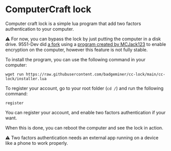 # ComputerCraft lock

Computer craft lock is a simple lua program that add two factors authentication to your computer.

:warning: For now, you can bypass the lock by just putting the computer in a disk drive. 9551-Dev did [a fork](https://github.com/9551-Dev/cc-lock) using a [program created by MCJack123](https://gist.github.com/MCJack123/32c56917dc61da336ec0e8ca6aae39f8) to enable encryption on the computer, however this feature is not fully stable.

To install the program, you can use the following command in your computer:

```wget run https://raw.githubusercontent.com/badgeminer/cc-lock/main/cc-lock/installer.lua```

To register your account, go to your root folder (`cd /`) and run the following command:

```register```

You can register your account, and enable two factors authentication if your want.

When this is done, you can reboot the computer and see the lock in action.

:warning: Two factors authentication needs an external app running on a device like a phone to work properly.
